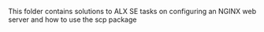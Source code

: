 This folder contains solutions to ALX SE tasks on configuring an NGINX web server and how to use the scp package
